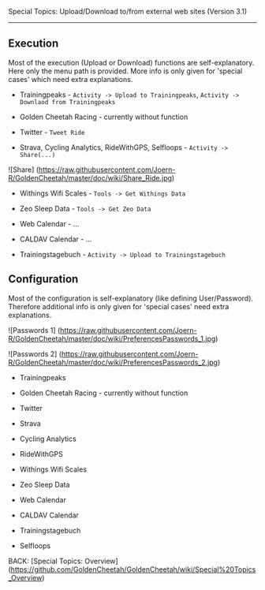 Special Topics: Upload/Download to/from external web sites (Version 3.1)
****

## Execution

Most of the execution (Upload or Download) functions are self-explanatory. Here only the menu path is provided. More info is only given for 'special cases' which need extra explanations.

* Trainingpeaks - `Activity -> Upload to Trainingpeaks`, `Activity -> Downlaod from Trainingpeaks`

* Golden Cheetah Racing - currently without function

* Twitter - `Tweet Ride`

* Strava, Cycling Analytics, RideWithGPS, Selfloops - `Activity -> Share(...)`

![Share] (https://raw.githubusercontent.com/Joern-R/GoldenCheetah/master/doc/wiki/Share_Ride.jpg)

* Withings Wifi Scales - `Tools -> Get Withings Data`

* Zeo Sleep Data - `Tools -> Get Zeo Data`

* Web Calendar - ...

* CALDAV Calendar - ...

* Trainingstagebuch - `Activity -> Upload to Trainingstagebuch`

## Configuration

Most of the configuration is self-explanatory (like defining User/Password). Therefore additional info is only given for 'special cases' need extra explanations.

![Passwords 1] (https://raw.githubusercontent.com/Joern-R/GoldenCheetah/master/doc/wiki/PreferencesPasswords_1.jpg)

![Passwords 2] (https://raw.githubusercontent.com/Joern-R/GoldenCheetah/master/doc/wiki/PreferencesPasswords_2.jpg)

* Trainingpeaks

* Golden Cheetah Racing - currently without function

* Twitter

* Strava

* Cycling Analytics

* RideWithGPS

* Withings Wifi Scales

* Zeo Sleep Data

* Web Calendar

* CALDAV Calendar

* Trainingstagebuch

* Selfloops


BACK: [Special Topics: Overview] (https://github.com/GoldenCheetah/GoldenCheetah/wiki/Special%20Topics_Overview)